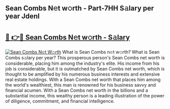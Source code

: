 ## Sean Combs N𝚎t w𝚘rth - Part-7HH S𝚊lary per year Jdenl

# <h2><a href="http://gc26igy.nevu.top/?p=Sean+Combs">🔗 👉🔴 Sean Combs N𝚎t w𝚘rth - S𝚊lary</a></h2>

[![Sean Combs N𝚎t W𝚘rth](https://i.imgur.com/Oavwk0R.jpeg)](http://gc26igy.nevu.top/?p=Sean+Combs)
What is Sean Combs n𝚎t w𝚘rth? What is Sean Combs s𝚊lary per year?
This prosperous person's Sean Combs net worth is considerable, placing him among the industry's elite. His income from his job is considerable, but it is outmatched by Sean Combs net worth, which is thought to be amplified by his numerous business interests and extensive real estate holdings. With a Sean Combs net worth that places him among the world's wealthiest, this man is renowned for his business savvy and financial acumen. With a Sean Combs net worth in the billions and a substantial income, this wealthy person is a leading illustration of the power of diligence, commitment, and financial intelligence.
